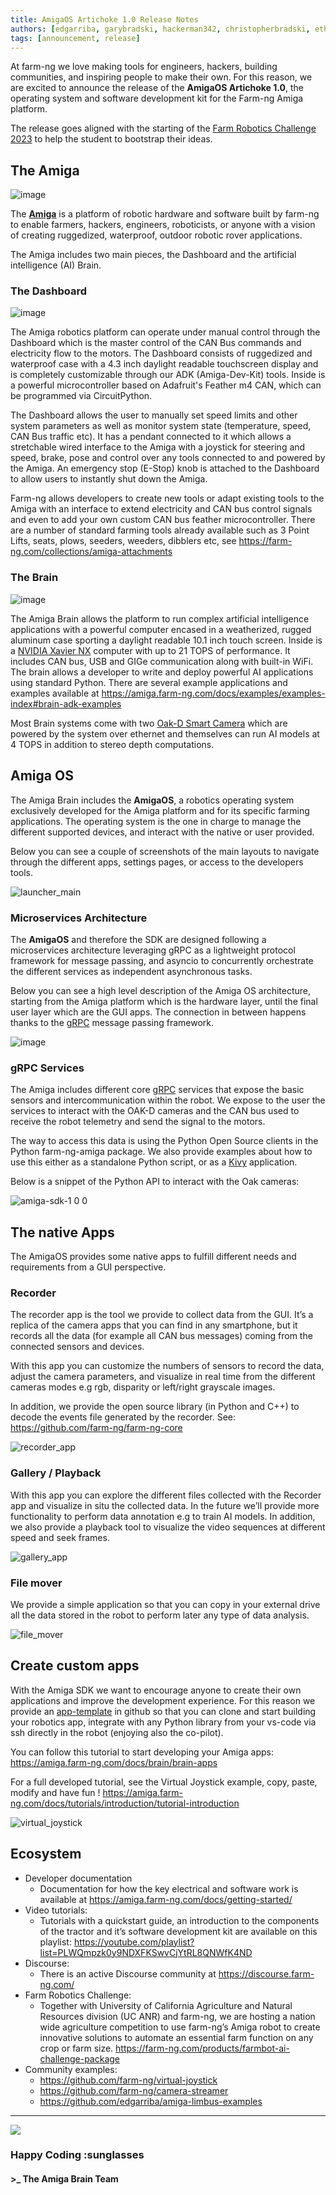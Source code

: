 ```yaml
---
title: AmigaOS Artichoke 1.0 Release Notes
authors: [edgarriba, garybradski, hackerman342, christopherbradski, ethanrublee]
tags: [announcement, release]
---
```


At farm-ng we love making tools for engineers, hackers, building communities, and inspiring people to make their own. For this reason, we are excited to announce the release of the **AmigaOS Artichoke 1.0**, the operating system and software development kit for the Farm-ng Amiga platform.

The release goes aligned with the starting of the [Farm Robotics Challenge 2023](https://farmbot.ai/) to help the student to bootstrap their ideas.

## The Amiga

![image](https://user-images.githubusercontent.com/53625197/187559379-b7b8fcf3-5fe7-4e14-aa47-fa0022f3801b.JPG)

The [**Amiga**](https://farm-ng.com/products/la-maquina-amiga) is a platform of robotic hardware and software built by farm-ng to enable farmers, hackers, engineers, roboticists, or anyone with a vision of creating ruggedized, waterproof, outdoor robotic rover applications.

The Amiga includes two main pieces, the Dashboard and the artificial intelligence (AI) Brain.

### The Dashboard

![image](https://user-images.githubusercontent.com/11846963/186734463-aa149b3a-7510-4d5a-99ea-f9a8a96775d2.jpg)

The Amiga robotics platform can operate under manual control through the Dashboard which is the master control of the CAN Bus commands and electricity flow to the motors. The Dashboard consists of ruggedized and waterproof case with a 4.3 inch daylight readable touchscreen display and is completely customizable through our ADK (Amiga-Dev-Kit) tools. Inside is a powerful microcontroller based on Adafruit's Feather m4 CAN, which can be programmed via CircuitPython.

The Dashboard allows the user to manually set speed limits and other system parameters as well as monitor system state (temperature, speed, CAN Bus traffic etc). It has a pendant connected to it which allows a stretchable wired interface to the Amiga with a joystick for steering and speed, brake, pose and control over any tools connected to and powered by the Amiga. An emergency stop (E-Stop) knob is attached to the Dashboard to allow users to instantly shut down the Amiga.

Farm-ng allows developers to create new tools or adapt existing tools to the Amiga with an interface to extend electricity and CAN bus control signals and even to add your own custom CAN bus feather microcontroller. There are a number of standard farming tools already available such as 3 Point Lifts, seats, plows, seeders, weeders, dibblers etc, see <https://farm-ng.com/collections/amiga-attachments>

### The Brain

![image](https://cdn.shopify.com/s/files/1/0634/0241/0211/products/Brain-front.png?v=1674003215)

The Amiga Brain allows the platform to run complex artificial intelligence applications with a powerful computer encased in a weatherized, rugged aluminum case sporting a daylight readable 10.1 inch touch screen. Inside is a [NVIDIA Xavier NX](https://www.nvidia.com/en-us/autonomous-machines/embedded-systems/jetson-xavier-nx/) computer with up to 21 TOPS of performance. It includes CAN bus, USB and GIGe communication along with built-in WiFi. The brain allows a developer to write and deploy powerful AI applications using standard Python. There are several example applications and examples available at <https://amiga.farm-ng.com/docs/examples/examples-index#brain-adk-examples>

Most Brain systems come with two [Oak-D Smart Camera](https://farm-ng.com/products/amiga-smart-camera-kit) which are powered by the system over ethernet and themselves can run AI models at 4 TOPS in addition to stereo depth computations.

## Amiga OS

The Amiga Brain includes the **AmigaOS**, a robotics operating system exclusively developed for the Amiga platform and for its specific farming applications. The operating system is the one in charge to manage the different supported devices, and interact with the native or user provided.

Below you can see a couple of screenshots of the main layouts to navigate through the different apps, settings pages, or access to the developers tools.

![launcher_main](https://user-images.githubusercontent.com/5157099/219821743-fc500b20-591b-4f93-8d26-fa5a536fd0c3.png)

### Microservices Architecture

The **AmigaOS** and therefore the SDK are designed following a microservices architecture leveraging gRPC as a lightweight protocol framework for message passing, and asyncio to concurrently orchestrate the different services as independent asynchronous tasks.

Below you can see a high level description of the Amiga OS architecture, starting from the Amiga platform which is the hardware layer, until the final user layer which are the GUI apps. The connection in between happens thanks to the [gRPC](https://grpc.io/) message passing framework.

![image](https://user-images.githubusercontent.com/5157099/219821793-fa1eec88-35c6-43fd-bcc2-dafe2a961366.png)

### gRPC Services

The Amiga includes different core [gRPC](https://grpc.io/) services that expose the basic sensors and intercommunication within the robot. We expose to the user the services to interact with the OAK-D cameras and the CAN bus used to receive the robot telemetry and send the signal to the motors.

The way to access this data is using the Python Open Source clients in the Python farm-ng-amiga package. We also provide examples about how to use this either as a standalone Python script, or as a [Kivy](https://kivy.org/) application.

Below is a snippet of the Python API to interact with the Oak cameras:

![amiga-sdk-1 0 0](https://user-images.githubusercontent.com/5157099/219821830-ebe221b7-c550-4f6c-8fab-2bbb7706806e.png)

## The native Apps

The AmigaOS provides some native apps to fulfill different needs and requirements from a GUI perspective.

### Recorder

The recorder app is the tool we provide to collect data from the GUI. It’s a replica of the camera apps that you can find in any smartphone, but it records all the data (for example all CAN bus messages) coming from the connected sensors and devices.

With this app you can customize the numbers of sensors to record the data, adjust the camera parameters, and visualize in real time from the different cameras modes e.g rgb, disparity or left/right grayscale images.

In addition, we provide the open source library (in Python and C++) to decode the events file generated by the recorder. See: <https://github.com/farm-ng/farm-ng-core>

![recorder_app](https://user-images.githubusercontent.com/5157099/219821846-386dd217-cf1f-43ee-becd-85ee5c3e2f9a.png)

### Gallery / Playback

With this app you can explore the different files collected with the Recorder app and visualize in situ the collected data. In the future we’ll provide more functionality to perform data annotation e.g to train AI models. In addition, we also provide a playback tool to visualize the video sequences at different speed and seek frames.

![gallery_app](https://user-images.githubusercontent.com/5157099/219821855-b47b9465-f648-4ed5-b44d-deaca2517f0e.png)

### File mover

We provide a simple application so that you can copy in your external drive all the data stored in the robot to perform later any type of data analysis.

![file_mover](https://user-images.githubusercontent.com/5157099/219821868-d7f88168-0ffe-4eff-b4dd-1dfcd0cc71ba.png)

## Create custom apps

With the Amiga SDK we want to encourage anyone to create their own applications and improve the development experience. For this reason we provide an [app-template](https://github.com/farm-ng/amiga-app-template) in github so that you can clone and start building your robotics app, integrate with any Python library from your vs-code via ssh directly in the robot (enjoying also the co-pilot).

You can follow this tutorial to start developing your Amiga apps: <https://amiga.farm-ng.com/docs/brain/brain-apps>

For a full developed tutorial, see the Virtual Joystick example, copy, paste, modify and have fun !
<https://amiga.farm-ng.com/docs/tutorials/introduction/tutorial-introduction>

![virtual_joystick](https://user-images.githubusercontent.com/5157099/219821890-4c4478ed-374e-4213-819f-d67b78d1a4ea.png)

## Ecosystem

* Developer documentation
  * Documentation for how the key electrical and software work is available at <https://amiga.farm-ng.com/docs/getting-started/>
* Video tutorials:
  * Tutorials with a quickstart guide, an introduction to the components of the tractor and it’s software development kit are available on this playlist: <https://youtube.com/playlist?list=PLWQmpzk0y9NDXFKSwvCjYtRL8QNWfK4ND>
* Discourse:
  * There is an active Discourse community at <https://discourse.farm-ng.com/>
* Farm Robotics Challenge:
  * Together with University of California Agriculture and Natural Resources division (UC ANR) and farm-ng, we are hosting a nation wide agriculture competition to use farm-ng’s Amiga robot to create innovative solutions to automate an essential farm function on any crop or farm size. <https://farm-ng.com/products/farmbot-ai-challenge-package>
* Community examples:
  * <https://github.com/farm-ng/virtual-joystick>
  * <https://github.com/farm-ng/camera-streamer>
  * <https://github.com/edgarriba/amiga-limbus-examples>

---

<img src="https://user-images.githubusercontent.com/5157099/219821724-69dfc97d-17fc-4a08-933a-e6fb2446495e.jpg"/>

### Happy Coding :sunglasses

#### >_ The Amiga Brain Team
